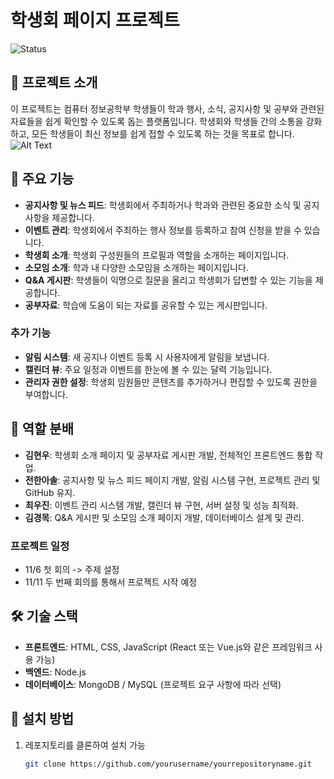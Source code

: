 # 학생회 페이지 프로젝트

![Status](https://img.shields.io/badge/status-in%20progress-yellow)

## 📖 프로젝트 소개
이 프로젝트는 컴퓨터 정보공학부 학생들이 학과 행사, 소식, 공지사항 및 공부와 관련된 자료들을 쉽게 확인할 수 있도록 돕는 플랫폼입니다. 학생회와 학생들 간의 소통을 강화하고, 모든 학생들이 최신 정보를 쉽게 접할 수 있도록 하는 것을 목표로 합니다.
![Alt Text](image.jpg)

## 🚀 주요 기능
- **공지사항 및 뉴스 피드**: 학생회에서 주최하거나 학과와 관련된 중요한 소식 및 공지사항을 제공합니다.
- **이벤트 관리**: 학생회에서 주최하는 행사 정보를 등록하고 참여 신청을 받을 수 있습니다.
- **학생회 소개**: 학생회 구성원들의 프로필과 역할을 소개하는 페이지입니다.
- **소모임 소개**: 학과 내 다양한 소모임을 소개하는 페이지입니다.
- **Q&A 게시판**: 학생들이 익명으로 질문을 올리고 학생회가 답변할 수 있는 기능을 제공합니다.
- **공부자료**: 학습에 도움이 되는 자료를 공유할 수 있는 게시판입니다.

### 추가 기능
- **알림 시스템**: 새 공지나 이벤트 등록 시 사용자에게 알림을 보냅니다.
- **캘린더 뷰**: 주요 일정과 이벤트를 한눈에 볼 수 있는 달력 기능입니다.
- **관리자 권한 설정**: 학생회 임원들만 콘텐츠를 추가하거나 편집할 수 있도록 권한을 부여합니다.

## 👥 역할 분배
- **김현우**: 학생회 소개 페이지 및 공부자료 게시판 개발, 전체적인 프론트엔드 통합 작업.
- **전한아솔**: 공지사항 및 뉴스 피드 페이지 개발, 알림 시스템 구현, 프로젝트 관리 및 GitHub 유지.
- **최우진**: 이벤트 관리 시스템 개발, 캘린더 뷰 구현, 서버 설정 및 성능 최적화.
- **김경목**: Q&A 게시판 및 소모임 소개 페이지 개발, 데이터베이스 설계 및 관리.

### 프로젝트 일정
- 11/6 첫 회의 -> 주제 설정
- 11/11 두 번째 회의를 통해서 프로젝트 시작 예정

## 🛠️ 기술 스택
- **프론트엔드**: HTML, CSS, JavaScript (React 또는 Vue.js와 같은 프레임워크 사용 가능)
- **백엔드**: Node.js
- **데이터베이스**: MongoDB / MySQL (프로젝트 요구 사항에 따라 선택)

## 🔧 설치 방법

1. 레포지토리를 클론하여 설치 가능
   ```bash
   git clone https://github.com/yourusername/yourrepositoryname.git
